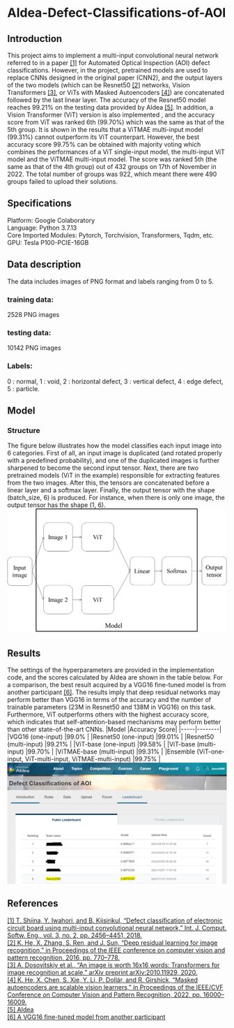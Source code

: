 # AIdea-Defect-Classifications-of-AOI
## Introduction
This project aims to implement a multi-input convolutional neural network referred to in a paper [[1]](https://www.graphyonline.com/archives/IJCSE/2018/IJCSE-137/) for Automated Optical Inspection (AOI) defect classifications. However, in the project, pretrained models are used to replace CNNs designed in the original paper (CNN2), and the output layers of the two models (which can be Resnet50 [[2]](https://openaccess.thecvf.com/content_cvpr_2016/html/He_Deep_Residual_Learning_CVPR_2016_paper.html) networks, Vision Transformers [[3]](https://arxiv.org/pdf/2010.11929.pdf), or ViTs with Masked Autoencoders [[4]](https://arxiv.org/pdf/2111.06377v2.pdf)) are concatenated followed by the last linear layer. The accuracy of the Resnet50 model reaches 99.21% on the testing data provided by AIdea [[5]](https://aidea-web.tw/topic/285ef3be-44eb-43dd-85cc-f0388bf85ea4). In addition, a Vision Transformer (ViT) version is also implemented , and the accuracy score from ViT was ranked 6th (99.70%) which was the same as that of the 5th group. It is shown in the results that a ViTMAE multi-input model (99.31%) cannot outperform its ViT counterpart. However, the best accuracy score 99.75% can be obtained with majority voting which combines the performances of a ViT single-input model, the multi-input ViT model and the ViTMAE multi-input model. The score was ranked 5th (the same as that of the 4th group) out of 432 groups on 17th of November in 2022. The total number of groups was 922, which meant there were 490 groups failed to upload their solutions.  
## Specifications
Platform: Google Colaboratory  
Language: Python 3.7.13  
Core Imported Modules: Pytorch, Torchvision, Transformers, Tqdm, etc.  
GPU: Tesla P100-PCIE-16GB  
## Data description
The data includes images of PNG format and labels ranging from 0 to 5.  
### training data: 
2528 PNG images
### testing data: 
10142 PNG images
### Labels: 
0 : normal,
1 : void,
2 : horizontal defect,
3 : vertical defect,
4 : edge defect,
5 : particle.  
## Model
### Structure
The figure below illustrates how the model classifies each input image into 6 categories. First of all, an input image is duplicated (and rotated properly with a predefined probability), and one of the duplicated images is further sharpened to become the second input tensor. Next, there are two pretrained models (ViT in the example) responsible for extracting features from the two images. After this, the tensors are concatenated before a linear layer and a softmax layer. Finally, the output tensor with the shape (batch_size, 6) is produced. For instance, when there is only one image, the output tensor has the shape (1, 6).
![Model](/display_images/model.png)
## Results
The settings of the hyperparameters are provided in the implementation code, and the scores calculated by AIdea are shown in the table below. For a comparison, the best result acquired by a VGG16 fine-tuned model is from another participant [[6]](https://github.com/hcygeorge/aoi_defect_detection). The results imply that deep residual networks may perform better than VGG16 in terms of the accuracy and the number of trainable parameters (23M in Resnet50 and 138M in VGG16) on this task. Furthermore, ViT outperforms others with the highest accuracy score, which indicates that self-attention-based mechanisms may perform better than other state-of-the-art CNNs.
|Model |Accuracy Score|
|-----|--------|
|VGG16 (one-input)  |99.0% |
|Resnet50 (one-input)     |99.01% |
|Resnet50 (multi-input)   |99.21% |
|ViT-base (one-input)   |99.58% |
|ViT-base (multi-input)   |99.70% |
|ViTMAE-base (multi-input)   |99.31% |
|Ensemble (ViT-one-input, ViT-multi-input, ViTMAE-multi-input)   |99.75% |  
![rank](/display_images/rank.png)
## References
[[1] T. Shiina, Y. Iwahori, and B. Kijsirikul, “Defect classification of electronic circuit board using multi-input convolutional neural network,” Int. J. Comput. Softw. Eng., vol. 3, no. 2, pp. 2456–4451, 2018.](https://www.graphyonline.com/archives/IJCSE/2018/IJCSE-137/)  
[[2] K. He, X. Zhang, S. Ren, and J. Sun, “Deep residual learning for image recognition,” in Proceedings of the IEEE conference on computer vision and pattern recognition, 2016, pp. 770–778.](https://openaccess.thecvf.com/content_cvpr_2016/html/He_Deep_Residual_Learning_CVPR_2016_paper.html)  
[[3] A. Dosovitskiy et al., “An image is worth 16x16 words: Transformers for image recognition at scale,” arXiv preprint arXiv:2010.11929, 2020.](https://arxiv.org/abs/2010.11929)  
[[4] K. He, X. Chen, S. Xie, Y. Li, P. Dollár, and R. Girshick, “Masked autoencoders are scalable vision learners,” in Proceedings of the IEEE/CVF Conference on Computer Vision and Pattern Recognition, 2022, pp. 16000–16009.](https://arxiv.org/abs/2111.06377)  
[[5] AIdea](https://aidea-web.tw/topic/285ef3be-44eb-43dd-85cc-f0388bf85ea4)  
[[6] A VGG16 fine-tuned model from another participant](https://github.com/hcygeorge/aoi_defect_detection)  
